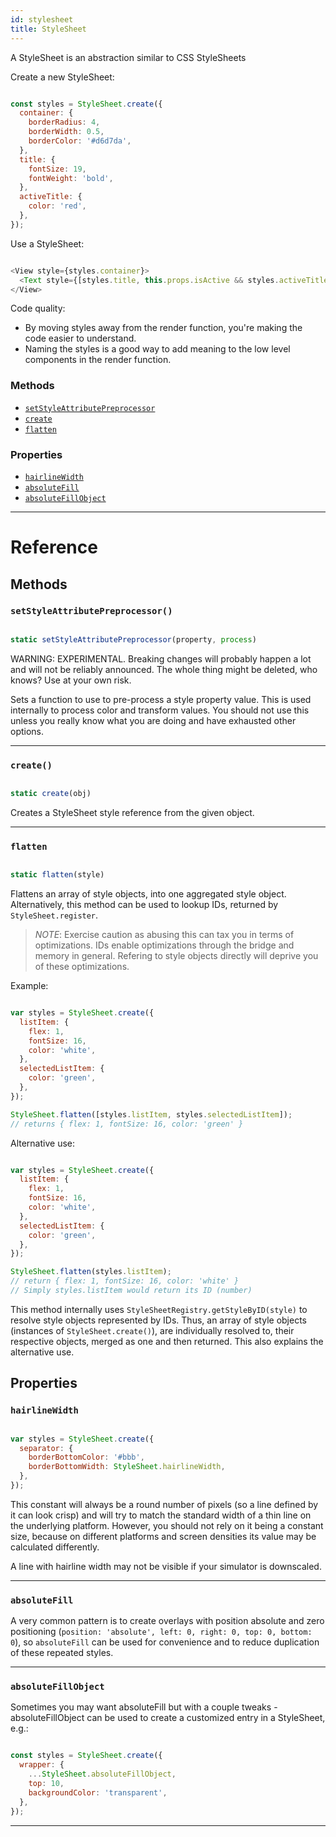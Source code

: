 ```yaml
---
id: stylesheet
title: StyleSheet
---
```


A StyleSheet is an abstraction similar to CSS StyleSheets

Create a new StyleSheet:


```javascript

const styles = StyleSheet.create({
  container: {
    borderRadius: 4,
    borderWidth: 0.5,
    borderColor: '#d6d7da',
  },
  title: {
    fontSize: 19,
    fontWeight: 'bold',
  },
  activeTitle: {
    color: 'red',
  },
});

```


Use a StyleSheet:


```javascript

<View style={styles.container}>
  <Text style={[styles.title, this.props.isActive && styles.activeTitle]} />
</View>

```


Code quality:

* By moving styles away from the render function, you're making the code easier to understand.
* Naming the styles is a good way to add meaning to the low level components in the render function.

### Methods

* [`setStyleAttributePreprocessor`](../stylesheet/#setstyleattributepreprocessor)
* [`create`](../stylesheet/#create)
* [`flatten`](../stylesheet/#flatten)

### Properties

* [`hairlineWidth`](../stylesheet/#hairlinewidth)
* [`absoluteFill`](../stylesheet/#absolutefill)
* [`absoluteFillObject`](../stylesheet/#absolutefillobject)

---

# Reference

## Methods

### `setStyleAttributePreprocessor()`


```javascript

static setStyleAttributePreprocessor(property, process)

```


WARNING: EXPERIMENTAL. Breaking changes will probably happen a lot and will not be reliably announced. The whole thing might be deleted, who knows? Use at your own risk.

Sets a function to use to pre-process a style property value. This is used internally to process color and transform values. You should not use this unless you really know what you are doing and have exhausted other options.

---

### `create()`


```javascript

static create(obj)

```


Creates a StyleSheet style reference from the given object.

---

### `flatten`


```javascript

static flatten(style)

```


Flattens an array of style objects, into one aggregated style object. Alternatively, this method can be used to lookup IDs, returned by `StyleSheet.register`.

> _NOTE_: Exercise caution as abusing this can tax you in terms of optimizations. IDs enable optimizations through the bridge and memory in general. Refering to style objects directly will deprive you of these optimizations.

Example:


```javascript

var styles = StyleSheet.create({
  listItem: {
    flex: 1,
    fontSize: 16,
    color: 'white',
  },
  selectedListItem: {
    color: 'green',
  },
});

StyleSheet.flatten([styles.listItem, styles.selectedListItem]);
// returns { flex: 1, fontSize: 16, color: 'green' }

```


Alternative use:


```javascript

var styles = StyleSheet.create({
  listItem: {
    flex: 1,
    fontSize: 16,
    color: 'white',
  },
  selectedListItem: {
    color: 'green',
  },
});

StyleSheet.flatten(styles.listItem);
// return { flex: 1, fontSize: 16, color: 'white' }
// Simply styles.listItem would return its ID (number)

```


This method internally uses `StyleSheetRegistry.getStyleByID(style)` to resolve style objects represented by IDs. Thus, an array of style objects (instances of `StyleSheet.create()`), are individually resolved to, their respective objects, merged as one and then returned. This also explains the alternative use.

## Properties

### `hairlineWidth`


```javascript

var styles = StyleSheet.create({
  separator: {
    borderBottomColor: '#bbb',
    borderBottomWidth: StyleSheet.hairlineWidth,
  },
});

```


This constant will always be a round number of pixels (so a line defined by it can look crisp) and will try to match the standard width of a thin line on the underlying platform. However, you should not rely on it being a constant size, because on different platforms and screen densities its value may be calculated differently.

A line with hairline width may not be visible if your simulator is downscaled.

---

### `absoluteFill`

A very common pattern is to create overlays with position absolute and zero positioning (`position: 'absolute', left: 0, right: 0, top: 0, bottom: 0`), so `absoluteFill` can be used for convenience and to reduce duplication of these repeated styles.

---

### `absoluteFillObject`

Sometimes you may want absoluteFill but with a couple tweaks - absoluteFillObject can be used to create a customized entry in a StyleSheet, e.g.:


```javascript

const styles = StyleSheet.create({
  wrapper: {
    ...StyleSheet.absoluteFillObject,
    top: 10,
    backgroundColor: 'transparent',
  },
});

```


---

